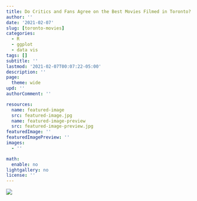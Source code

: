 ```yaml
---
title: Do Critics and Fans Agree on the Best Movies Filmed in Toronto?
author: ''
date: '2021-02-07'
slug: [toronto-movies]
categories:
  - R
  - ggplot
  - data vis
tags: []
subtitle: ''
lastmod: '2021-02-07T00:07:22-05:00'
description: ''
page:
  theme: wide
upd: ''
authorComment: ''

resources:
  name: featured-image
  src: featured-image.jpg
  name: featured-image-preview
  src: featured-image-preview.jpg
featuredImage: ''
featuredImagePreview: ''
images:
  - ''

math:
  enable: no
lightgallery: no
license: ''
---
```


![](/posts/toronto-movies/toronto_movies.jpeg)
